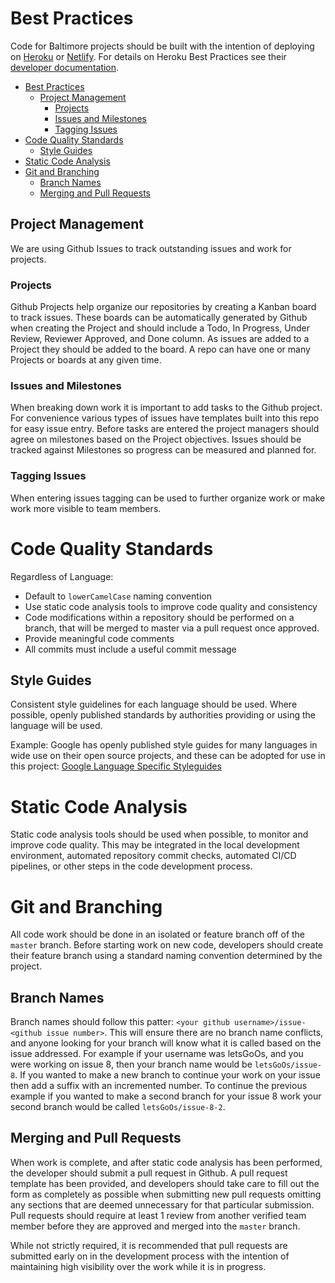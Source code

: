 # Best Practices
Code for Baltimore projects should be built with the intention of deploying on [Heroku](https://heroku.com) or [Netlify](https://netlify.com). For details on Heroku Best Practices see their [developer documentation](https://devcenter.heroku.com/articles/node-best-practices).

<!-- TOC -->

- [Best Practices](#best-practices)
    - [Project Management](#project-management)
        - [Projects](#projects)
        - [Issues and Milestones](#issues-and-milestones)
        - [Tagging Issues](#tagging-issues)
- [Code Quality Standards](#code-quality-standards)
    - [Style Guides](#style-guides)
- [Static Code Analysis](#static-code-analysis)
- [Git and Branching](#git-and-branching)
    - [Branch Names](#branch-names)
    - [Merging and Pull Requests](#merging-and-pull-requests)

<!-- /TOC -->

## Project Management
We are using Github Issues to track outstanding issues and work for projects.

### Projects
Github Projects help organize our repositories by creating a Kanban board to track issues. These boards can be automatically generated by Github when creating the Project and should include a Todo, In Progress, Under Review, Reviewer Approved, and Done column. As issues are added to a Project they should be added to the board. A repo can have one or many Projects or boards at any given time.

### Issues and Milestones
When breaking down work it is important to add tasks to the Github project. For convenience various types of issues have templates built into this repo for easy issue entry. Before tasks are entered the project managers should agree on milestones based on the Project objectives. Issues should be tracked against Milestones so progress can be measured and planned for.

### Tagging Issues
When entering issues tagging can be used to further organize work or make work more visible to team members.

# Code Quality Standards
Regardless of Language:

- Default to `lowerCamelCase` naming convention
- Use static code analysis tools to improve code quality and consistency
- Code modifications within a repository should be performed on a branch, that will be merged to master via a pull request once approved.
- Provide meaningful code comments
- All commits must include a useful commit message

## Style Guides
Consistent style guidelines for each language should be used. Where possible, openly published standards by authorities providing or using the language will be used.

Example: Google has openly published style guides for many languages in wide use on their open source projects, and these can be adopted for use in this project: [Google Language Specific Styleguides](https://google.github.io/styleguide/)


# Static Code Analysis
Static code analysis tools should be used when possible, to monitor and improve code quality. This may be integrated in the local development environment, automated repository commit checks, automated CI/CD pipelines, or other steps in the code development process.

# Git and Branching
All code work should be done in an isolated or feature branch off of the `master` branch.  Before starting work on new code, developers should create their feature branch using a standard naming convention determined by the project.  

## Branch Names
Branch names should follow this patter: `<your github username>/issue-<github issue number>`. This will ensure there are no branch name conflicts, and anyone looking for your branch will know what it is called based on the issue addressed. For example if your username was letsGoOs, and you were working on issue 8, then your branch name would be `letsGoOs/issue-8`. If you wanted to make a new branch to continue your work on your issue then add a suffix with an incremented number. To continue the previous example if you wanted to make a second branch for your issue 8 work your second branch would be called `letsGoOs/issue-8-2`.

## Merging and Pull Requests
When work is complete, and after static code analysis has been performed, the developer should submit a pull request in Github.  A pull request template has been provided, and developers should take care to fill out the form as completely as possible when submitting new pull requests omitting any sections that are deemed unnecessary for that particular submission.  Pull requests should require at least 1 review from another verified team member before they are approved and merged into the `master` branch.  

While not strictly required, it is recommended that pull requests are submitted early on in the development process with the intention of maintaining high visibility over the work while it is in progress. 
